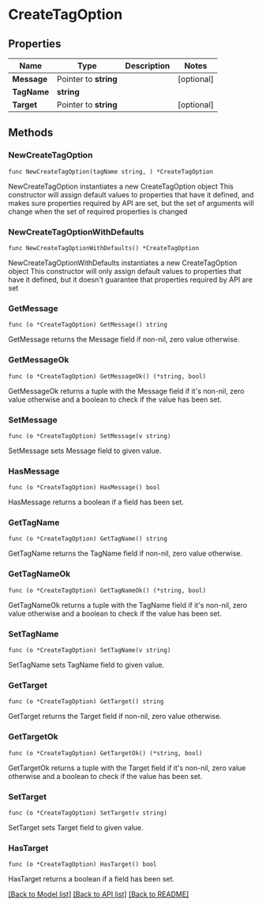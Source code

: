 # CreateTagOption

## Properties

Name | Type | Description | Notes
------------ | ------------- | ------------- | -------------
**Message** | Pointer to **string** |  | [optional] 
**TagName** | **string** |  | 
**Target** | Pointer to **string** |  | [optional] 

## Methods

### NewCreateTagOption

`func NewCreateTagOption(tagName string, ) *CreateTagOption`

NewCreateTagOption instantiates a new CreateTagOption object
This constructor will assign default values to properties that have it defined,
and makes sure properties required by API are set, but the set of arguments
will change when the set of required properties is changed

### NewCreateTagOptionWithDefaults

`func NewCreateTagOptionWithDefaults() *CreateTagOption`

NewCreateTagOptionWithDefaults instantiates a new CreateTagOption object
This constructor will only assign default values to properties that have it defined,
but it doesn't guarantee that properties required by API are set

### GetMessage

`func (o *CreateTagOption) GetMessage() string`

GetMessage returns the Message field if non-nil, zero value otherwise.

### GetMessageOk

`func (o *CreateTagOption) GetMessageOk() (*string, bool)`

GetMessageOk returns a tuple with the Message field if it's non-nil, zero value otherwise
and a boolean to check if the value has been set.

### SetMessage

`func (o *CreateTagOption) SetMessage(v string)`

SetMessage sets Message field to given value.

### HasMessage

`func (o *CreateTagOption) HasMessage() bool`

HasMessage returns a boolean if a field has been set.

### GetTagName

`func (o *CreateTagOption) GetTagName() string`

GetTagName returns the TagName field if non-nil, zero value otherwise.

### GetTagNameOk

`func (o *CreateTagOption) GetTagNameOk() (*string, bool)`

GetTagNameOk returns a tuple with the TagName field if it's non-nil, zero value otherwise
and a boolean to check if the value has been set.

### SetTagName

`func (o *CreateTagOption) SetTagName(v string)`

SetTagName sets TagName field to given value.


### GetTarget

`func (o *CreateTagOption) GetTarget() string`

GetTarget returns the Target field if non-nil, zero value otherwise.

### GetTargetOk

`func (o *CreateTagOption) GetTargetOk() (*string, bool)`

GetTargetOk returns a tuple with the Target field if it's non-nil, zero value otherwise
and a boolean to check if the value has been set.

### SetTarget

`func (o *CreateTagOption) SetTarget(v string)`

SetTarget sets Target field to given value.

### HasTarget

`func (o *CreateTagOption) HasTarget() bool`

HasTarget returns a boolean if a field has been set.


[[Back to Model list]](../README.md#documentation-for-models) [[Back to API list]](../README.md#documentation-for-api-endpoints) [[Back to README]](../README.md)


